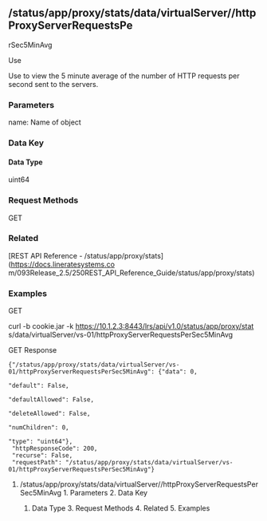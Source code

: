 ## /status/app/proxy/stats/data/virtualServer/<name>/httpProxyServerRequestsPe
rSec5MinAvg

Use

Use to view the 5 minute average of the number of HTTP requests per second
sent to the servers.

### Parameters

name: Name of object

### Data Key

#### Data Type

uint64

### Request Methods

GET

### Related

[REST API Reference - /status/app/proxy/stats](https://docs.lineratesystems.co
m/093Release_2.5/250REST_API_Reference_Guide/status/app/proxy/stats)

### Examples

GET

curl -b cookie.jar -k https://10.1.2.3:8443/lrs/api/v1.0/status/app/proxy/stat
s/data/virtualServer/vs-01/httpProxyServerRequestsPerSec5MinAvg

GET Response

    
    {"/status/app/proxy/stats/data/virtualServer/vs-01/httpProxyServerRequestsPerSec5MinAvg": {"data": 0,
                                                                                             "default": False,
                                                                                             "defaultAllowed": False,
                                                                                             "deleteAllowed": False,
                                                                                             "numChildren": 0,
                                                                                             "type": "uint64"},
     "httpResponseCode": 200,
     "recurse": False,
     "requestPath": "/status/app/proxy/stats/data/virtualServer/vs-01/httpProxyServerRequestsPerSec5MinAvg"}
    

  1. /status/app/proxy/stats/data/virtualServer/<name>/httpProxyServerRequestsPerSec5MinAvg
    1. Parameters
    2. Data Key
      1. Data Type
    3. Request Methods
    4. Related
    5. Examples

